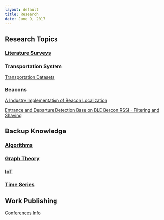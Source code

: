```yaml
---
layout: default
title: Research
date: June 9, 2017
---
```

## Research Topics

### [Literature Surveys](Research/Literature-Survey)

### Transportation System

[Transportation Datasets](Research/Transportation-System/Transportation-Datasets)

### Beacons

[A Industry Implementation of Beacon Localization](Research/Beacon/Beacon-Localization-Industry) 

[Entrance and Departure Detection Base on BLE Beacon RSSI - Filtering and Shaving](Research/Beacon/Beacon-Filtering) 

## Backup Knowledge

### [Algorithms](Research/algorithms)

### [Graph Theory](Research/graphTheory) 

### [IoT](Research/ioT)

### [Time Series](Research/time-series)

## Work Publishing
[Conferences Info](Research/Paper/Conferences-Info)

